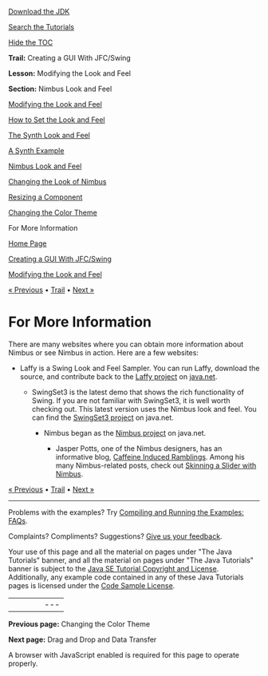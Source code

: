 [Download
the JDK](http://java.sun.com/javase/6/download.jsp)
  
[Search the
Tutorials](../../search.html)
  
[Hide the TOC](javascript:toggleLeft())

**Trail:** Creating a GUI With JFC/Swing
  
**Lesson:** Modifying the Look and Feel
  
**Section:** Nimbus Look and Feel

[Modifying the Look and Feel](index.html)

[How to Set the Look and Feel](plaf.html)

[The Synth Look and Feel](synth.html)

[A Synth Example](synthExample.html)

[Nimbus Look and Feel](nimbus.html)

[Changing the Look of Nimbus](custom.html)

[Resizing a Component](size.html)

[Changing the Color Theme](color.html)

For More Information

[Home Page](../../index.html)
>
[Creating a GUI With JFC/Swing](../index.html)
>
[Modifying the Look and Feel](index.html)

[« Previous](color.html) • [Trail](../TOC.html) • [Next »](../dnd/index.html)

# For More Information

There are many websites where you can obtain more information about Nimbus or
see Nimbus in action. Here are a few websites:

* Laffy is a Swing Look and Feel Sampler.
  You can run Laffy, download the source, and contribute back
  to the
  [Laffy project](https://laffy.dev.java.net/) on
  [java.net](http://java.net/).

  * SwingSet3 is the latest demo that
    shows the rich functionality of Swing. If you are not familiar
    with SwingSet3, it is well worth checking out.
    This latest version uses the Nimbus look and feel.
    You can find the
    [SwingSet3 project](https://swingset3.dev.java.net/) on java.net.

    * Nimbus began as the
      [Nimbus project](https://nimbus.dev.java.net/) on java.net.

      * Jasper Potts, one of the Nimbus
        designers, has an informative blog,
        [Caffeine Induced Ramblings](http://www.jasperpotts.com/blog/category/nimbus/). Among his many Nimbus-related posts, check out
        [Skinning a Slider with Nimbus](http://www.jasperpotts.com/blog/2008/08/skinning-a-slider-with-nimbus/).

[« Previous](color.html)
•
[Trail](../TOC.html)
•
[Next »](../dnd/index.html)

---

Problems with the examples? Try [Compiling and Running
the Examples: FAQs](../../information/run-examples.html).
  
Complaints? Compliments? Suggestions? [Give
us your feedback](http://download.oracle.com/javase/feedback.html).

Your use of this page and all the material on pages under "The Java Tutorials" banner,
and all the material on pages under "The Java Tutorials" banner is subject to the [Java SE Tutorial Copyright
and License](../../information/license.html).
Additionally, any example code contained in any of these Java
Tutorials pages is licensed under the
[Code
Sample License](http://developers.sun.com/license/berkeley_license.html).

|  |  |  |  |  |
| --- | --- | --- | --- | --- |
| |  |  | | --- | --- | | duke image | Oracle logo | | [About Oracle](http://www.oracle.com/us/corporate/index.html) | [Oracle Technology Network](http://www.oracle.com/technology/index.html) | [Terms of Service](https://www.samplecode.oracle.com/servlets/CompulsoryClickThrough?type=TermsOfService) | Copyright © 1995, 2011 Oracle and/or its affiliates. All rights reserved. |

**Previous page:** Changing the Color Theme
  
**Next page:** Drag and Drop and Data Transfer




A browser with JavaScript enabled is required for this page to operate properly.